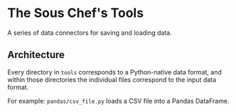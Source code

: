 # The Sous Chef's Tools
A series of data connectors for saving and loading data.
 
## Architecture
Every directory in `tools` corresponds to a Python-native data format, and 
within those directories the individual files correspond to the input data format.

For example: `pandas/csv_file.py` loads a CSV file into a Pandas DataFrame.